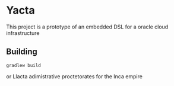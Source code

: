 # Yacta 
This project is a prototype of an embedded DSL for a oracle cloud infrastructure



## Building
```
gradlew build
```


or Llacta  adimistrative proctetorates for the Inca empire

 
